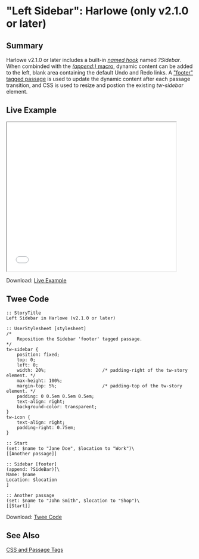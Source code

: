 # "Left Sidebar": Harlowe (only v2.1.0 or later)

## Summary

Harlowe v2.1.0 or later includes a built-in [*named hook*](https://twine2.neocities.org/#markup_named-hook) named *?Sidebar*. When combinded with the [*(append:)* macro](https://twine2.neocities.org/#macro_append), dynamic content can be added to the left, blank area containing the default Undo and Redo links. A ["footer" tagged passage](https://twine2.neocities.org/#passagetag_footer) is used to update the dynamic content after each passage transition, and CSS is used to resize and postion the existing *tw-sidebar* element.

## Live Example

<section>
<iframe src="harlowe_sidebar_left_example.html" height=400 width=90%></iframe>


Download: <a href="harlowe_sidebar_left_example.html" target="_blank">Live Example</a>
</section>

## Twee Code

```
:: StoryTitle
Left Sidebar in Harlowe (v2.1.0 or later)

:: UserStylesheet [stylesheet]
/*
	Reposition the Sidebar 'footer' tagged passage.
*/
tw-sidebar {
	position: fixed;
	top: 0;
	left: 0;
	width: 20%;						/* padding-right of the tw-story element. */
	max-height: 100%;
	margin-top: 5%;					/* padding-top of the tw-story element. */
	padding: 0 0.5em 0.5em 0.5em;
	text-align: right;
	background-color: transparent;
}
tw-icon {
	text-align: right;
	padding-right: 0.75em;
}

:: Start
(set: $name to "Jane Doe", $location to "Work")\
[[Another passage]]

:: Sidebar [footer]
(append: ?SideBar)[\
Name: $name
Location: $location
]

:: Another passage
(set: $name to "John Smith", $location to "Shop")\
[[Start]]
```

Download: <a href="harlowe_sidebar_left_twee.txt" target="_blank">Twee Code</a>

## See Also

[CSS and Passage Tags](../../passagetags/harlowe/harlowe_passagetags.md)
